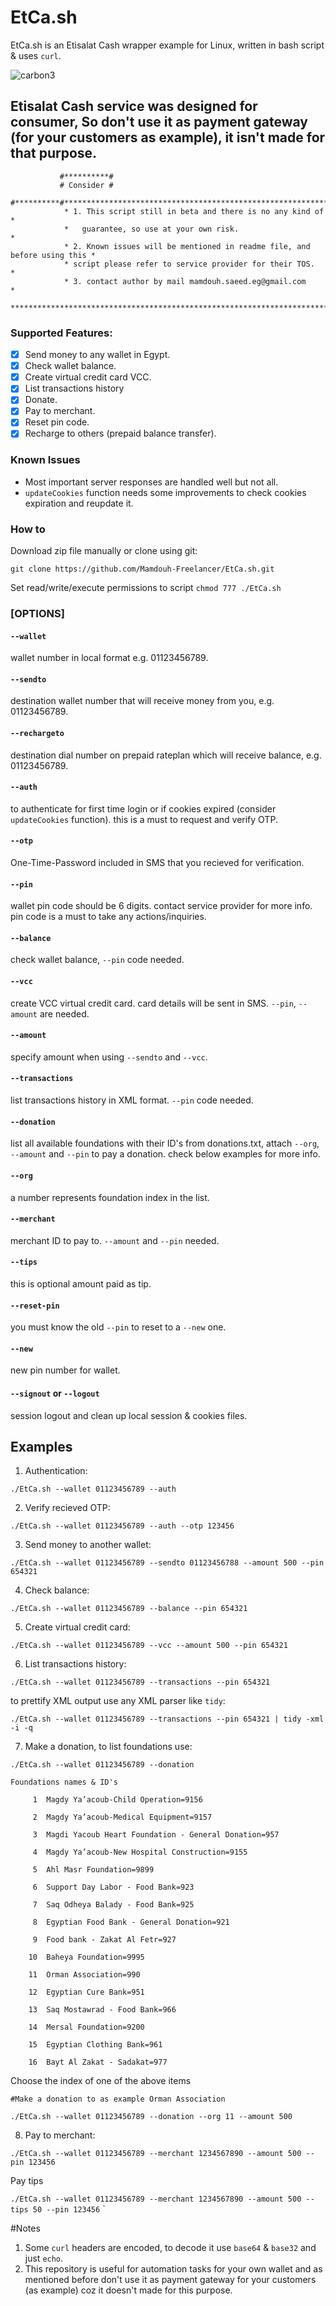 # EtCa.sh
EtCa.sh is an Etisalat Cash wrapper example for Linux, written in bash script & uses `curl`.

![carbon3](https://user-images.githubusercontent.com/23267401/130317864-79c77d16-40db-41cd-8b72-f73c48599c34.png)

## Etisalat Cash service was designed for consumer, So don't use it as payment gateway (for your customers as example), it isn't made for that purpose.


               #**********#
               # Consider #
               #**********#****************************************************************
                * 1. This script still in beta and there is no any kind of                *
                *   guarantee, so use at your own risk.                                   *
                * 2. Known issues will be mentioned in readme file, and before using this *
                * script please refer to service provider for their TOS.                  *
                * 3. contact author by mail mamdouh.saeed.eg@gmail.com                    *
                ***************************************************************************

### Supported Features:
- [x] Send money to any wallet in Egypt.
- [x] Check wallet balance.
- [x] Create virtual credit card VCC.
- [x] List transactions history
- [x] Donate.
- [x] Pay to merchant.
- [x] Reset pin code.  
- [x] Recharge to others (prepaid balance transfer).

### Known Issues
* Most important server responses are handled well but not all.
* `updateCookies` function needs some improvements to check cookies expiration and reupdate it.

### How to 

Download zip file manually or clone using git:

`git clone https://github.com/Mamdouh-Freelancer/EtCa.sh.git`

Set read/write/execute permissions to script
`chmod 777 ./EtCa.sh`
 

### [OPTIONS]

#### `--wallet`         
wallet number in local format e.g. 01123456789.

#### `--sendto`
destination wallet number that will receive money from you, e.g. 01123456789.

#### `--rechargeto`
destination dial number on prepaid rateplan which will receive balance, e.g. 01123456789.

#### `--auth`           
to authenticate for first time login or if cookies expired (consider `updateCookies` function). this is a must to request and verify OTP.

#### `--otp`            
One-Time-Password included in SMS that you recieved for verification.

#### `--pin`            
wallet pin code should be 6 digits. contact service provider for more info. pin code is a must to take any actions/inquiries.

#### `--balance`        
check wallet balance, `--pin` code needed.

#### `--vcc`            
create VCC virtual credit card. card details will be sent in SMS. `--pin`, `--amount` are needed.

#### `--amount`         
specify amount when using `--sendto` and `--vcc`.

#### `--transactions`   
list transactions history in XML format. `--pin` code needed.

#### `--donation`
list all available foundations with their ID's from donations.txt, attach `--org`, `--amount` and `--pin` to pay a donation. check below examples for more info.

#### `--org`
a number represents foundation index in the list.

#### `--merchant`
merchant ID to pay to. `--amount` and `--pin` needed.

#### `--tips`
this is optional amount paid as tip.

#### `--reset-pin`
you must know the old `--pin` to reset to a `--new` one.

#### `--new`
new pin number for wallet.

#### `--signout` or `--logout`
session logout and clean up local session & cookies files.

## Examples

1) Authentication:

`./EtCa.sh --wallet 01123456789 --auth`

2) Verify recieved OTP:

`./EtCa.sh --wallet 01123456789 --auth --otp 123456`

3) Send money to another wallet:

`./EtCa.sh --wallet 01123456789 --sendto 01123456788 --amount 500 --pin 654321`

4) Check balance:

`./EtCa.sh --wallet 01123456789 --balance --pin 654321`

5) Create virtual credit card:

`./EtCa.sh --wallet 01123456789 --vcc --amount 500 --pin 654321`

6) List transactions history:

`./EtCa.sh --wallet 01123456789 --transactions --pin 654321`

to prettify XML output use any XML parser like `tidy`:

`./EtCa.sh --wallet 01123456789 --transactions --pin 654321 | tidy -xml -i -q`

7) Make a donation, to list foundations use:


`./EtCa.sh --wallet 01123456789 --donation`

`Foundations names & ID's`

`     1  Magdy Ya’acoub-Child Operation=9156`

`     2  Magdy Ya’acoub-Medical Equipment=9157`

`     3  Magdi Yacoub Heart Foundation - General Donation=957`

`     4  Magdy Ya’acoub-New Hospital Construction=9155`

`     5  Ahl Masr Foundation=9899`

`     6  Support Day Labor - Food Bank=923`

`     7  Saq Odheya Balady - Food Bank=925`

`     8  Egyptian Food Bank - General Donation=921`

`     9  Food bank - Zakat Al Fetr=927`

`    10  Baheya Foundation=9995`

`    11  Orman Association=990`

`    12  Egyptian Cure Bank=951`

`    13  Saq Mostawrad - Food Bank=966`

`    14  Mersal Foundation=9200`

`    15  Egyptian Clothing Bank=961`

`    16  Bayt Al Zakat - Sadakat=977`
    
    
Choose the index of one of the above items

`#Make a donation to as example Orman Association`

`./EtCa.sh --wallet 01123456789 --donation --org 11 --amount 500`

8) Pay to merchant:

`./EtCa.sh --wallet 01123456789 --merchant 1234567890 --amount 500 --pin 123456`
  
  Pay tips
  
`./EtCa.sh --wallet 01123456789 --merchant 1234567890 --amount 500 --tips 50 --pin 123456`
`

#Notes
 1) Some `curl` headers are encoded, to decode it use `base64` & `base32` and just `echo`.
 2) This repository is useful for automation tasks for your own wallet and as mentioned before don't use it as payment gateway for your customers (as example) coz it doesn't made for this purpose.



